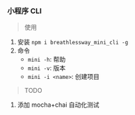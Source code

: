 ### 小程序 CLI

> 使用

1. 安装 `npm i breathlessway_mini_cli -g`
2. 命令
    - `mini -h`: 帮助
    - `mini -v`: 版本
    - `mini -i <name>`: 创建项目

> TODO

1. 添加 mocha+chai 自动化测试
